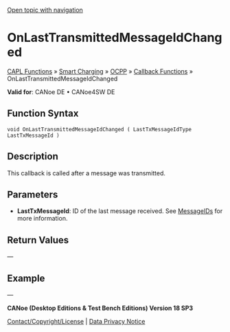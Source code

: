 [Open topic with navigation](../../../../../CANoeDEFamily.htm#Topics/CAPLFunctions/SmartCharging/OCPPBindingCallbacks/CAPLfunctionOnLastTransmittedMessageIdChanged.md)

# OnLastTransmittedMessageIdChanged

[CAPL Functions](../../CAPLfunctions.md) » [Smart Charging](../CAPLFunctionsSmartChargingOverview.md) » [OCPP](../CAPLFunctionsSmartChargingOverview.md#BMOCPP) » [Callback Functions](../CAPLFunctionsSmartChargingOverview.md#BMOCPPCallbackFunctions) » OnLastTransmittedMessageIdChanged

**Valid for**: CANoe DE • CANoe4SW DE

## Function Syntax

```plaintext
void OnLastTransmittedMessageIdChanged ( LastTxMessageIdType LastTxMessageId )
```

## Description

This callback is called after a message was transmitted.

## Parameters

- **LastTxMessageId**: ID of the last message received. See [MessageIDs](../Callbacks/SCC_MessageID.md) for more information.

## Return Values

—

## Example

—

**CANoe (Desktop Editions & Test Bench Editions) Version 18 SP3**

[Contact/Copyright/License](../../../Shared/ContactCopyrightLicense.md) | [Data Privacy Notice](https://www.vector.com/int/en/company/get-info/privacy-policy/)
